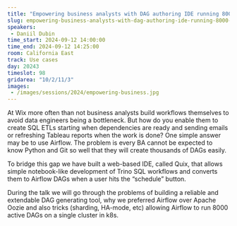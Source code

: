```yaml
---
title: "Empowering business analysts with DAG authoring IDE running 8000 workflows"
slug: empowering-business-analysts-with-dag-authoring-ide-running-8000-workflows
speakers:
 - Daniil Dubin
time_start: 2024-09-12 14:00:00
time_end: 2024-09-12 14:25:00
room: California East
track: Use cases
day: 20243
timeslot: 98
gridarea: "10/2/11/3"
images: 
 - /images/sessions/2024/empowering-business.jpg
---
```


At Wix more often than not business analysts build workflows themselves to avoid data engineers being a bottleneck. But how do you enable them to create SQL ETLs starting when dependencies are ready and sending emails or refreshing Tableau reports when the work is done? One simple answer may be to use Airflow. The problem is every BA cannot be expected to know Python and Git so well that they will create thousands of DAGs easily.
 
 
 
 To bridge this gap we have built a web-based IDE, called Quix, that allows simple notebook-like development of Trino SQL workflows and converts them to Airflow DAGs when a user hits the “schedule” button.
 
 
 
 During the talk we will go through the problems of building a reliable and extendable DAG generating tool, why we preferred Airflow over Apache Oozie and also tricks (sharding, HA-mode, etc) allowing Airflow to run 8000 active DAGs on a single cluster in k8s.